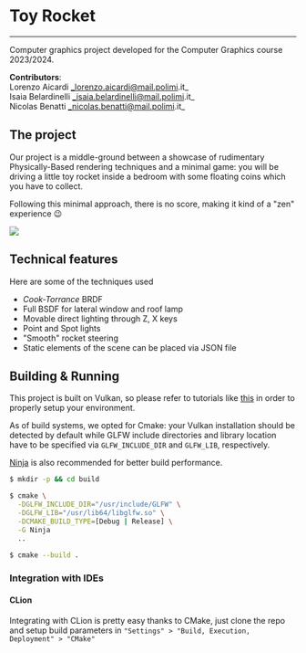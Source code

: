 # Toy Rocket

---

Computer graphics project developed for the Computer Graphics course 2023/2024.

**Contributors**: \
Lorenzo Aicardi _lorenzo.aicardi@mail.polimi.it_ \
Isaia Belardinelli _isaia.belardinelli@mail.polimi.it_ \
Nicolas Benatti _nicolas.benatti@mail.polimi.it_

## The project

Our project is a middle-ground between a showcase of rudimentary Physically-Based
rendering techniques and a minimal game: you will be driving a little toy rocket inside
a bedroom with some floating coins which you have to collect.

Following this minimal approach, there is no score, making it kind of a "zen" experience 😉

<img src="res/showreel.gif">

## Technical features

Here are some of the techniques used

* *Cook-Torrance* BRDF
* Full BSDF for lateral window and roof lamp
* Movable direct lighting through Z, X keys
* Point and Spot lights
* "Smooth" rocket steering
* Static elements of the scene can be placed via JSON file

## Building & Running

This project is built on Vulkan, so please refer to tutorials
like [this](https://vulkan-tutorial.com/Development_environment)
in order to properly setup your environment.

As of build systems, we opted for Cmake: your Vulkan installation should be detected by default
while GLFW include directories and library location have to be specified via `GLFW_INCLUDE_DIR`
and `GLFW_LIB`, respectively.

[Ninja](https://ninja-build.org/) is also recommended for better build performance.

```bash
$ mkdir -p && cd build

$ cmake \
  -DGLFW_INCLUDE_DIR="/usr/include/GLFW" \
  -DGLFW_LIB="/usr/lib64/libglfw.so" \
  -DCMAKE_BUILD_TYPE=[Debug | Release] \
  -G Ninja
  ..

$ cmake --build .
```

### Integration with IDEs

#### CLion

Integrating with CLion is pretty easy thanks to CMake, just clone the repo and setup build parameters
in `"Settings" > "Build, Execution, Deployment" > "CMake"`